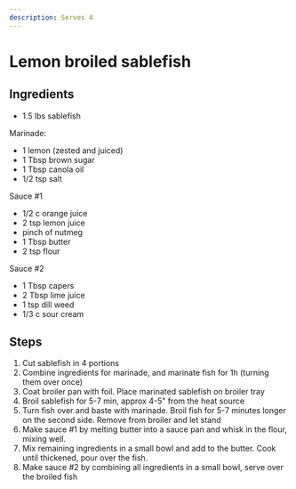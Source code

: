 ```yaml
---
description: Serves 4
---
```


# Lemon broiled sablefish

## Ingredients

* 1.5 lbs sablefish

Marinade:

* 1 lemon \(zested and juiced\)
* 1 Tbsp brown sugar
* 1 Tbsp canola oil
* 1/2 tsp salt

Sauce \#1

* 1/2 c orange juice
* 2 tsp lemon juice
* pinch of nutmeg
* 1 Tbsp butter
* 2 tsp flour

Sauce \#2

* 1 Tbsp capers
* 2 Tbsp lime juice
* 1 tsp dill weed
* 1/3 c sour cream

## Steps

1. Cut sablefish in 4 portions
2. Combine ingredients for marinade, and marinate fish for 1h \(turning them over once\)
3. Coat broiler pan with foil. Place marinated sablefish on broiler tray
4. Broil sablefish for 5-7 min, approx 4-5" from the heat source
5. Turn fish over and baste with marinade. Broil fish for 5-7 minutes longer on the second side.  Remove from broiler and let stand
6. Make sauce \#1 by melting butter into a sauce pan and whisk in the flour, mixing well.
7. Mix remaining ingredients in a small bowl and add to the butter. Cook until thickened, pour over the fish.
8. Make sauce \#2 by combining all ingredients in a small bowl, serve over the broiled fish

